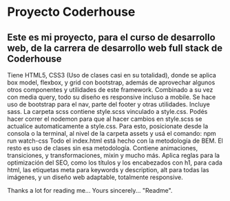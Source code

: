 # Proyecto Coderhouse

## Este es mi proyecto, para el curso de desarrollo web, de la carrera de desarrollo web full stack de Coderhouse

Tiene HTML5, CSS3 (Uso de clases casi en su totalidad), donde se aplica box model, flexbox, y grid con bootstrap, además de aprovechar algunos otros componentes y utilidades de este framework. Combinado a su vez con media query, todo su diseño es responsive incluso a mobile.
Se hace uso de bootstrap para el nav, parte del footer y otras utilidades.
Incluye sass. La carpeta scss contiene style.scss vinculado a style.css. Podés hacer correr el nodemon para que al hacer cambios en style.scss se actualice automaticamente a style.css. Para esto, posicionate desde la consola o la terminal, al nivel de la carpeta assets y usá el comando: npm run watch-css 
Todo el index.html está hecho con la metodología de BEM. El resto es uso de clases sin esa metodología.
Contiene animaciones, transiciones, y transformaciones, mixin y mucho más.
Aplica reglas para la optimización del SEO, como los títulos y los encabezados con h1, para cada html, las etiquetas meta para keywords y description, alt para todas las imágenes, y un diseño web adaptable, totalmente responsive.

Thanks a lot for reading me... Yours sincerely... "Readme".



